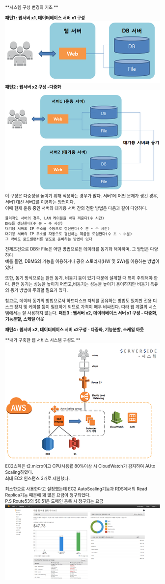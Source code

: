 **시스템 구성 변경의 기초 **

**패턴1 : 웹서버 x1, 데이터베이스 서버 x1 구성** </br>
![](패턴1.PNG)
**패턴2 : 웹서버 x2 구성 -다중화**</br>
![](패턴2.PNG)
이 구성은 다중성을 높이기 위해 적용하는 경우가 많다. 서버1에 어떤 문제가 생긴 경우, 서버1 대신 서버2를 이용하는 방법이다. </br>
이때 현재 운용 중인 서버와 대기용 서버 간의 전환 방법은 다음과 같이 다양하다. </br>
```
물리적인 서버의 경우, LAN 케이블을 바꿔 끼운다(수 시간)
DNS를 갱신한다(수 분 ~ 수 시간)
대기용 서버의 IP 주소를 수동으로 갱신한다(수 분 ~ 수 시간)
대기용 서버의 IP 주소를 자동으로 갱신하는 제품을 도입한다(수 초 ~ 수분)
그 밖에도 로드밸런서를 별도로 준비하는 방법이 있다
```
전제조건으로 DB와 File은 어떤 방법으로든 데이터를 동기화 해야하며, 그 방법은 다양하다 </br>
예를 들면, DBMS의 기능을 이용하거나 공유 스토리지(HW 및 SW)를 이용하는 방법이 있다 </br>

또한, 동기 방식으로는 완전 동기, 비동기 등이 있기 때문에 설계할 때 특히 주의해야 한다. 완전 동기는 성능을 높이기 어렵고,비동기는 성능을 높이기 용이하지만 비동기 특유의 동기 방법에 주의할 필요가 있다.</br>

참고로, 데이터 동기의 방법으로서 하드디스크 자체를 공유하는 방법도 있지만 전용 디스크 장치 및 케이블 등이 필요하게 되므로 가격이 매우 비싸진다. 따라 웹 계열의 시스템에서는 잘 사용하지 않는다. 
**패턴3 : 웹서버 x2, 데이터베이스 서버 x1 구성 - 다중화, 기능분할, 스케일 아웃**</br>

**패턴4 : 웹서버 x2, 데이터베이스 서버 x2구성 - 다중화, 기능분할, 스케일 아웃**</br>

**내가 구축한 웹 서비스 시스템 구성도 **
![](내꺼.PNG)
EC2스펙은 t2.micro이고 CPU사용률 80%이상 시 CloudWatch가 감지하여 AUto Scaling하였다.</br>
최대 EC2 인스턴스 3개로 제한했다.

최소한으로 사용한다고 설정했는데 EC2 AutoScaling기능과 RDS에서의 Read Replica기능 때문에 
꽤 많은 요금이 청구되었다. </br>
P.S Route53의 $0.51은 도메인 등록 시 청구되는 요금
![](8월달aws요금.PNG)


